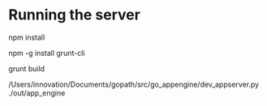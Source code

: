 # Running the server

npm install

npm -g install grunt-cli

grunt build

/Users/innovation/Documents/gopath/src/go_appengine/dev_appserver.py ./out/app_engine